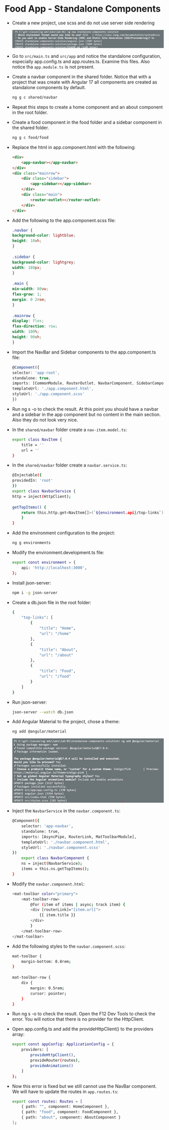 # Food App - Standalone Components

- Create a new project, use scss and do not use server side rendering

    ![ng-new](_images/ng-new.png)

- Go to `src/main.ts` and `src/app` and notice the standalone configuration, especially app.config.ts and app.routes.ts. Examine this files. Also notice tha `app.module.ts` is not present. 

- Create a navbar component in the shared folder. Notice that with a project that was create with Angular 17 all components are created as standalone components by default.

    ```bash
    ng g c shared/navbar
    ```

- Repeat this steps to create a home component and an about component in the root folder.

- Create a food component in the food folder and a sidebar component in the shared folder.

    ```bash
    ng g c food/food
    ```

- Replace the html in app.component.html with the following:

    ```html
    <div>
        <app-navbar></app-navbar>
    </div>
    <div class="mainrow">
        <div class="sidebar">
            <app-sidebar></app-sidebar>
        </div>
        <div class="main">
            <router-outlet></router-outlet>
        </div>
    </div>
    ```

- Add the following to the app.component.scss file:

    ```scss
    .navbar {
    background-color: lightblue;
    height: 10vh;
    }

    .sidebar {
    background-color: lightgrey;
    width: 180px;
    }

    .main {
    min-width: 80vw;
    flex-grow: 1;
    margin: 0 2rem;
    }

    .mainrow {
    display: flex;
    flex-direction: row;
    width: 100%;
    height: 90vh;
    }
    ```

- Import the NavBar and Sidebar components to the app.component.ts file:

    ```typescript
    @Component({
    selector: 'app-root',
    standalone: true,
    imports: [CommonModule, RouterOutlet, NavbarComponent, SidebarComponent],
    templateUrl: './app.component.html',
    styleUrl: './app.component.scss'
    })
    ```

- Run ng s -o to check the result. At this point you should have a navbar and a sidebar in the app component but no content in the main section. Also they do not look very nice.

- In the `shared/navbar` folder create a `nav-item.model.ts`:

    ```bash
    export class NavItem {
        title = ''
        url = ''
    }
    ```

- In the `shared/navbar` folder create a `navbar.service.ts`:

    ```bash
    @Injectable({
    providedIn: 'root'
    })
    export class NavbarService {
    http = inject(HttpClient);

    getTopItems() {
        return this.http.get<NavItem[]>(`${environment.api}/top-links`);
        }
    }
    ```

- Add the environment configuration to the project:

    ```bash
    ng g environments
    ```    

- Modify the environment.development.ts file:

    ```bash
    export const environment = {
        api: 'http://localhost:3000',
    };
    ```

- Install json-server:

    ```bash
    npm i -g json-server
    ```

- Create a db.json file in the root folder:

    ```bash
    {
        "top-links": [
            {
                "title": "Home",
                "url": "/home"
            },
            {
                "title": "About",
                "url": "/about"
            },
            {
                "title": "Food",
                "url": "/food"
            }
        ]
    }
    ```

- Run json-server:     

    ```bash
    json-server --watch db.json
    ```        

- Add Angular Material to the project, chose a theme:

    ```bash
    ng add @angular/material
    ```

    ![ng-add-material](_images/ng-add-material.png)

- Inject the `NavbarService` in the `navbar.component.ts`:

    ```bash
    @Component({
        selector: 'app-navbar',
        standalone: true,
        imports: [AsyncPipe, RouterLink, MatToolbarModule],
        templateUrl: './navbar.component.html',
        styleUrl: './navbar.component.scss'
    })
        export class NavbarComponent {
        ns = inject(NavbarService);
        items = this.ns.getTopItems();
    }
    ```

- Modify the `navbar.component.html`:

    ```bash    
    <mat-toolbar color="primary">
        <mat-toolbar-row>
            @for (item of items | async; track item) {
            <div [routerLink]="[item.url]">
                {{ item.title }}
            </div>
            }
        </mat-toolbar-row>
    </mat-toolbar>
    ```

- Add the following styles to the `navbar.component.scss`:

    ```bash
    mat-toolbar {
        margin-bottom: 0.8rem;
    }

    mat-toolbar-row {
        div {
            margin: 0.5rem;
            cursor: pointer;
        }
    }
    ```

- Run ng s -o to check the result. Open the F12 Dev Tools to check the error. You will notice that there is no provider for the HttpClient. 

- Open app.config.ts and add the provideHttpClient() to the providers array:
   
    ```bash
    export const appConfig: ApplicationConfig = {
        providers: [
            provideHttpClient(),
            provideRouter(routes),
            provideAnimations()
        ]
    };
    ```

- Now this error is fixed but we still cannot use the NavBar component. We will have to update the routes in `app.routes.ts`:

    ```bash
    export const routes: Routes = [
        { path: "", component: HomeComponent },
        { path: "food", component: FoodComponent },
        { path: "about", component: AboutComponent }
    ];
    ```